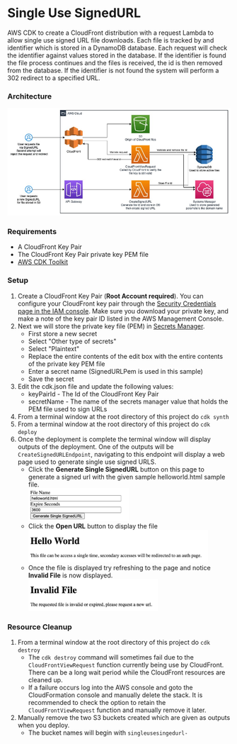 # Single Use SignedURL
AWS CDK to create a CloudFront distribution with a request Lambda to allow single use signed URL file downloads. Each file is tracked by and identifier which is stored in a DynamoDB database. 
Each request will check the identifier against values stored in the database. 
If the identifier is found the file process continues and the files is received, the id is then removed from the database.
If the identifier is not found the system will perform a 302 redirect to a specified URL.

### Architecture
<img alt="Architecture" src="./images/singleusesignedurl.jpg" />

### Requirements
* A CloudFront Key Pair
* The CloudFront Key Pair private key PEM file
* <a href="https://docs.aws.amazon.com/cdk/latest/guide/cli.html">AWS CDK Toolkit</a>

### Setup
1. Create a CloudFront Key Pair (**Root Account required**).
You can configure your CloudFront key pair through the <a href="https://console.aws.amazon.com/iam/home?region=us-east-1#security_credential">Security Credentials page in the IAM console</a>. 
Make sure you download your private key, and make a note of the key pair ID listed in the AWS Management Console.
1. Next we will store the private key file (PEM) in <a href="https://console.aws.amazon.com/secretsmanager/home?region=us-east-1#/listSecrets">Secrets Manager</a>.
    * First store a new secret 
    * Select "Other type of secrets"
    * Select "Plaintext"
    * Replace the entire contents of the edit box with the entire contents of the private key PEM file
    * Enter a secret name (SignedURLPem is used in this sample)
    * Save the secret
1. Edit the cdk.json file and update the following values:
    * keyPairId - The Id of the CloudFront Key Pair
    * secretName - The name of the secrets manager value that holds the PEM file used to sign URLs
1. From a terminal window at the root directory of this project do ```cdk synth```
1. From a terminal window at the root directory of this project do ```cdk deploy```
1. Once the deployment is complete the terminal window will display outputs of the deployment. One of the outputs will be ```CreateSignedURLEndpoint```, navigating to this endpoint will display a web page used to generate single use signed URLS.
    * Click the **Generate Single SignedURL** button on this page to generate a signed url with the given sample helloworld.html sample file.</br><img  alt="Generate Web Page" src="./images/Generate.jpg" width="226" height="74">
    * Click the **Open URL** button to display the file</br><img alt="Hello World Web Page" src="./images/HelloWorldPage.jpg" width="406" height="74">
    * Once the file is displayed try refreshing to the page and notice **Invalid File** is now displayed.</br><img alt="Invalid Web Page" src="./images/InvalidFile.jpg" width="292" height="72">

### Resource Cleanup
1. From a terminal window at the root directory of this project do ```cdk destroy```
    * The ```cdk destroy``` command will sometimes fail due to the ```CloudFrontViewRequest``` function currently being use by CloudFront. There can be a long wait period while the CloudFront resources are cleaned up.
    * If a failure occurs log into the AWS console and goto the CloudFormation console and manually delete the stack. It is recommended to check the option to retain the ```CloudFrontViewRequest``` function and manually remove it later.
1. Manually remove the two S3 buckets created which are given as outputs when you deploy.
    * The bucket names will begin with ```singleusesingedurl-```